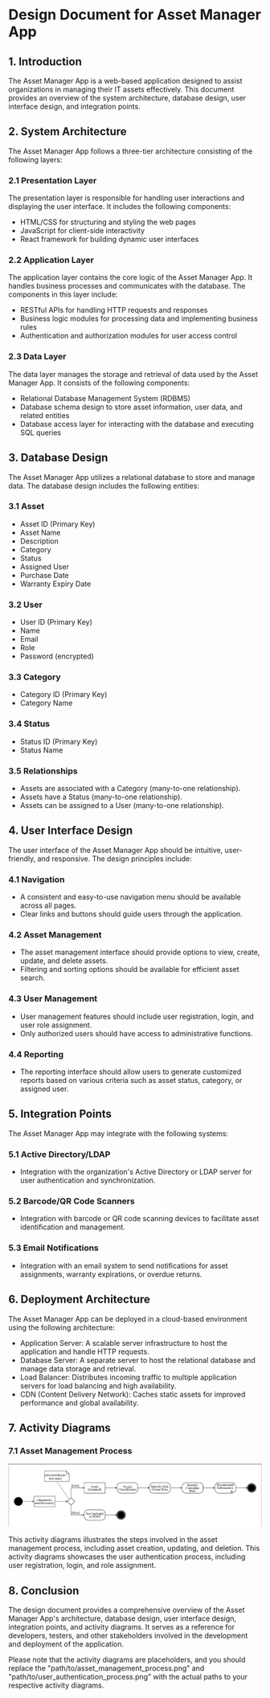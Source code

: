 # Design Document for Asset Manager App

## 1. Introduction
The Asset Manager App is a web-based application designed to assist organizations in managing their IT assets effectively. This document provides an overview of the system architecture, database design, user interface design, and integration points.

## 2. System Architecture
The Asset Manager App follows a three-tier architecture consisting of the following layers:

### 2.1 Presentation Layer
The presentation layer is responsible for handling user interactions and displaying the user interface. It includes the following components:
- HTML/CSS for structuring and styling the web pages
- JavaScript for client-side interactivity
- React framework for building dynamic user interfaces

### 2.2 Application Layer
The application layer contains the core logic of the Asset Manager App. It handles business processes and communicates with the database. The components in this layer include:
- RESTful APIs for handling HTTP requests and responses
- Business logic modules for processing data and implementing business rules
- Authentication and authorization modules for user access control

### 2.3 Data Layer
The data layer manages the storage and retrieval of data used by the Asset Manager App. It consists of the following components:
- Relational Database Management System (RDBMS)
- Database schema design to store asset information, user data, and related entities
- Database access layer for interacting with the database and executing SQL queries

## 3. Database Design
The Asset Manager App utilizes a relational database to store and manage data. The database design includes the following entities:

### 3.1 Asset
- Asset ID (Primary Key)
- Asset Name
- Description
- Category
- Status
- Assigned User
- Purchase Date
- Warranty Expiry Date

### 3.2 User
- User ID (Primary Key)
- Name
- Email
- Role
- Password (encrypted)

### 3.3 Category
- Category ID (Primary Key)
- Category Name

### 3.4 Status
- Status ID (Primary Key)
- Status Name

### 3.5 Relationships
- Assets are associated with a Category (many-to-one relationship).
- Assets have a Status (many-to-one relationship).
- Assets can be assigned to a User (many-to-one relationship).

## 4. User Interface Design
The user interface of the Asset Manager App should be intuitive, user-friendly, and responsive. The design principles include:

### 4.1 Navigation
- A consistent and easy-to-use navigation menu should be available across all pages.
- Clear links and buttons should guide users through the application.

### 4.2 Asset Management
- The asset management interface should provide options to view, create, update, and delete assets.
- Filtering and sorting options should be available for efficient asset search.

### 4.3 User Management
- User management features should include user registration, login, and user role assignment.
- Only authorized users should have access to administrative functions.

### 4.4 Reporting
- The reporting interface should allow users to generate customized reports based on various criteria such as asset status, category, or assigned user.

## 5. Integration Points
The Asset Manager App may integrate with the following systems:

### 5.1 Active Directory/LDAP
- Integration with the organization's Active Directory or LDAP server for user authentication and synchronization.

### 5.2 Barcode/QR Code Scanners
- Integration with barcode or QR code scanning devices to facilitate asset identification and management.

### 5.3 Email Notifications
- Integration with an email system to send notifications for asset assignments, warranty expirations, or overdue returns.

## 6. Deployment Architecture
The Asset Manager App can be deployed in a cloud-based environment using the following architecture:

- Application Server: A scalable server infrastructure to host the application and handle HTTP requests.
- Database Server: A separate server to host the relational database and manage data storage and retrieval.
- Load Balancer: Distributes incoming traffic to multiple application servers for load balancing and high availability.
- CDN (Content Delivery Network): Caches static assets for improved performance and global availability.

## 7. Activity Diagrams

### 7.1 Asset Management Process
![Asset Management Process](/Assignment%2002/Diagrams/Activity%20diagram.png)

This activity diagrams illustrates the steps involved in the asset management process, including asset creation, updating, and deletion.
This activity diagrams showcases the user authentication process, including user registration, login, and role assignment.

## 8. Conclusion
The design document provides a comprehensive overview of the Asset Manager App's architecture, database design, user interface design, integration points, and activity diagrams. It serves as a reference for developers, testers, and other stakeholders involved in the development and deployment of the application.

Please note that the activity diagrams are placeholders, and you should replace the "path/to/asset_management_process.png" and "path/to/user_authentication_process.png" with the actual paths to your respective activity diagrams.
